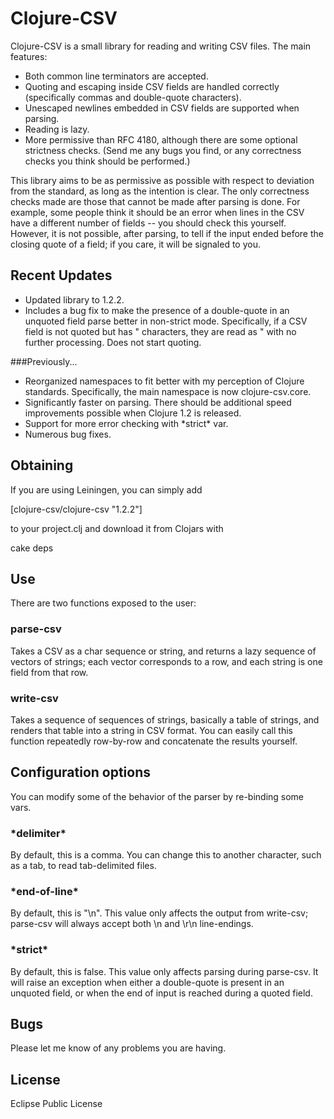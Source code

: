 Clojure-CSV
===========
Clojure-CSV is a small library for reading and writing CSV files. The main 
features: 

* Both common line terminators are accepted. 
* Quoting and escaping inside CSV fields are handled correctly (specifically 
  commas and double-quote characters). 
* Unescaped newlines embedded in CSV fields are supported when 
  parsing. 
* Reading is lazy.
* More permissive than RFC 4180, although there are some optional strictness
  checks. (Send me any bugs you find, or any correctness checks you think
  should be performed.)

This library aims to be as permissive as possible with respect to deviation
from the standard, as long as the intention is clear. The only correctness
checks made are those that cannot be made after parsing is done. For example,
some people think it should be an error when lines in the CSV have a
different number of fields -- you should check this yourself. However, it is
not possible, after parsing, to tell if the input ended before the closing
quote of a field; if you care, it will be signaled to you.

Recent Updates
--------------

* Updated library to 1.2.2.  
* Includes a bug fix to make the presence of a double-quote in an unquoted field
  parse better in non-strict mode. Specifically, if a CSV field is not quoted 
  but has \" characters, they are read as \" with no further processing. Does 
  not start quoting.

###Previously...
* Reorganized namespaces to fit better with my perception of Clojure standards.
  Specifically, the main namespace is now clojure-csv.core.
* Significantly faster on parsing. There should be additional speed
  improvements possible when Clojure 1.2 is released.
* Support for more error checking with \*strict\* var.
* Numerous bug fixes.

Obtaining
---------
If you are using Leiningen, you can simply add 

[clojure-csv/clojure-csv "1.2.2"]

to your project.clj and download it from Clojars with 

cake deps

Use
---
There are two functions exposed to the user: 

### parse-csv
Takes a CSV as a char sequence or string, and returns a lazy sequence of 
vectors of strings; each vector corresponds to a row, and each string is 
one field from that row. 

### write-csv
Takes a sequence of sequences of strings, basically a table of strings, 
and renders that table into a string in CSV format. You can easily
call this function repeatedly row-by-row and concatenate the results yourself. 

Configuration options
---------------------
You can modify some of the behavior of the parser by re-binding some vars. 

### \*delimiter\* 
By default, this is a comma. You can change this to another character, such as
a tab, to read tab-delimited files. 

### \*end-of-line\*
By default, this is "\n". This value only affects the output from write-csv;
parse-csv will always accept both \n and \r\n line-endings. 

### \*strict\*
By default, this is false. This value only affects parsing during parse-csv.
It will raise an exception when either a double-quote is present in an
unquoted field, or when the end of input is reached during a quoted field.

Bugs
----
Please let me know of any problems you are having.

License
--------
Eclipse Public License 

